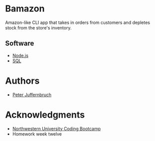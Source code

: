 # Bamazon

Amazon-like CLI app that takes in orders from customers and depletes stock from the store's inventory.

## Software

- [Node.js](https://nodejs.org/en/)
- [SQL](https://www.mysql.com/)

# Authors

- [Peter Juffernbruch](https://github.com/peterjuff)

# Acknowledgments

- [Northwestern University Coding Bootcamp](https://bootcamp.northwestern.edu/coding/)
- Homework week twelve
